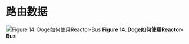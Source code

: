 # 路由数据

![Figure 14. Doge如何使用Reactor-Bus](http://projectreactor.io/docs/reference/images/bus-overview.png)
**Figure 14. Doge如何使用Reactor-Bus**

